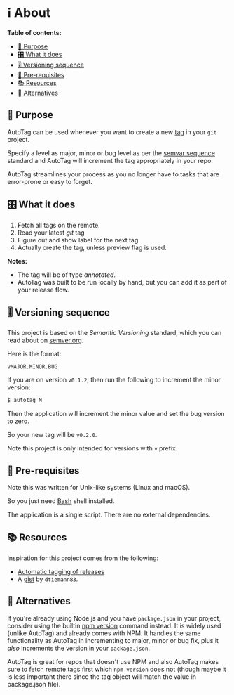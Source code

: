 # ℹ️ About


**Table of contents:**

- [🚀 Purpose](#-purpose)
- [🎛️ What it does](#️-what-it-does)
- [🎚️ Versioning sequence](#️-versioning-sequence)
- [💽 Pre-requisites](#-pre-requisites)
- [📚 Resources](#-resources)
- [🤔 Alternatives](#-alternatives)


## 🚀 Purpose

AutoTag can be used whenever you want to create a new [tag](https://github.com/MichaelCurrin/learn-to-code/blob/master/en/topics/version_control/Git/tags.md) in your `git` project.

Specify a level as major, minor or bug level as per the [semvar sequence](#-versioning-sequence) standard and AutoTag will increment the tag appropriately in your repo.

AutoTag streamlines your process as you no longer have to tasks that are error-prone or easy to forget.


## 🎛️ What it does

1. Fetch all tags on the remote.
2. Read your latest _git_ tag
3. Figure out and show label for the next tag.
4. Actually create the tag, unless preview flag is used.


**Notes:**

- The tag will be of type _annotated_.
- AutoTag was built to be run locally by hand, but you can add it as part of your release flow.


## 🎚️ Versioning sequence

This project is based on the _Semantic Versioning_ standard, which you can read about on [semver.org](https://semver.org/).

Here is the format:

```
vMAJOR.MINOR.BUG
```

If you are on version `v0.1.2`, then run the following to increment the minor version:

```sh
$ autotag M
```

Then the application will increment the minor value and set the bug version to zero.

So your new tag will be `v0.2.0`.

Note this project is only intended for versions with `v` prefix.


## 💽 Pre-requisites

Note this was written for Unix-like systems (Linux and macOS).

So you just need [Bash](https://github.com/MichaelCurrin/learn-to-code/blob/master/Shell/Bash/README.md) shell installed.

The application is a single script. There are no external dependencies.


## 📚 Resources

Inspiration for this project comes from the following:

- [Automatic tagging of releases](https://stackoverflow.com/questions/3760086/automatic-tagging-of-releases)
- A [gist](https://gist.github.com/dtiemann83/cfa16ade69a3ea451ad760d4118a9351) by `dtiemann83`.


## 🤔 Alternatives

If you're already using Node.js and you have `package.json` in your project, consider using the builtin [npm version](https://github.com/MichaelCurrin/cheatsheets/blob/master/cheatsheets/javascript/npm/version.md) command instead. It is widely used (unlike AutoTag) and already comes with NPM. It handles the same functionality as AutoTag in incrementing to major, minor or bug fix, plus it _also_ increments the version in your `package.json`.

AutoTag is great for repos that doesn't use NPM and also AutoTag makes sure to fetch remote tags first which `npm version` does not (though maybe it is less important there since the tag object will match the value in package.json file).
